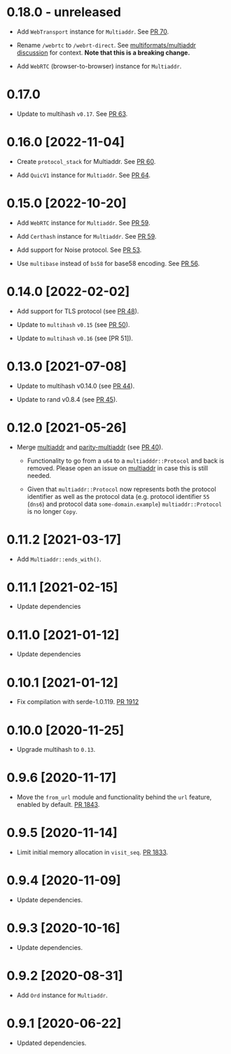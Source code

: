 # 0.18.0 - unreleased

- Add `WebTransport` instance for `Multiaddr`. See [PR 70].

- Rename `/webrtc` to `/webrt-direct`. See [multiformats/multiaddr discussion] for context. **Note that this is a breaking change.**

- Add `WebRTC` (browser-to-browser) instance for `Multiaddr`.

[multiformats/multiaddr discussion]: https://github.com/multiformats/multiaddr/pull/150#issuecomment-1468791586
[PR 70]: https://github.com/multiformats/rust-multiaddr/pull/70

# 0.17.0

- Update to multihash `v0.17`. See [PR 63].

[PR 63]: https://github.com/multiformats/rust-multiaddr/pull/63

# 0.16.0 [2022-11-04]

- Create `protocol_stack` for Multiaddr. See [PR 60].

- Add `QuicV1` instance for `Multiaddr`. See [PR 64].

[PR 60]: https://github.com/multiformats/rust-multiaddr/pull/60
[PR 64]: https://github.com/multiformats/rust-multiaddr/pull/64

# 0.15.0 [2022-10-20]

- Add `WebRTC` instance for `Multiaddr`. See [PR 59].
- Add `Certhash` instance for `Multiaddr`. See [PR 59].

- Add support for Noise protocol. See [PR 53].

- Use `multibase` instead of `bs58` for base58 encoding. See [PR 56].

[PR 53]: https://github.com/multiformats/rust-multiaddr/pull/53
[PR 56]: https://github.com/multiformats/rust-multiaddr/pull/56
[PR 59]: https://github.com/multiformats/rust-multiaddr/pull/59

# 0.14.0 [2022-02-02]

- Add support for TLS protocol (see [PR 48]).

- Update to `multihash` `v0.15` (see [PR 50]).

- Update to `multihash` `v0.16` (see [PR 51]).

[PR 48]: https://github.com/multiformats/rust-multiaddr/pull/48
[PR 50]: https://github.com/multiformats/rust-multiaddr/pull/50
[PR 50]: https://github.com/multiformats/rust-multiaddr/pull/51

# 0.13.0 [2021-07-08]

- Update to multihash v0.14.0 (see [PR 44]).

- Update to rand v0.8.4 (see [PR 45]).

[PR 44]: https://github.com/multiformats/rust-multiaddr/pull/44
[PR 45]: https://github.com/multiformats/rust-multiaddr/pull/45

# 0.12.0 [2021-05-26]

- Merge  [multiaddr] and [parity-multiaddr] (see [PR 40]).

    - Functionality to go from a `u64` to a `multiadddr::Protocol` and back is
      removed. Please open an issue on [multiaddr] in case this is still needed.

    - Given that `multiaddr::Protocol` now represents both the protocol
      identifier as well as the protocol data (e.g. protocol identifier `55`
      (`dns6`) and protocol data `some-domain.example`) `multiaddr::Protocol` is
      no longer `Copy`.

[multiaddr]: https://github.com/multiformats/rust-multiaddr
[parity-multiaddr]: https://github.com/libp2p/rust-libp2p/blob/master/misc/multiaddr/
[PR 40]: https://github.com/multiformats/rust-multiaddr/pull/40

# 0.11.2 [2021-03-17]

- Add `Multiaddr::ends_with()`.

# 0.11.1 [2021-02-15]

- Update dependencies

# 0.11.0 [2021-01-12]

- Update dependencies

# 0.10.1 [2021-01-12]

- Fix compilation with serde-1.0.119.
  [PR 1912](https://github.com/libp2p/rust-libp2p/pull/1912)

# 0.10.0 [2020-11-25]

- Upgrade multihash to `0.13`.

# 0.9.6 [2020-11-17]

- Move the `from_url` module and functionality behind the `url` feature,
  enabled by default.
  [PR 1843](https://github.com/libp2p/rust-libp2p/pull/1843).

# 0.9.5 [2020-11-14]

- Limit initial memory allocation in `visit_seq`.
  [PR 1833](https://github.com/libp2p/rust-libp2p/pull/1833).

# 0.9.4 [2020-11-09]

- Update dependencies.

# 0.9.3 [2020-10-16]

- Update dependencies.

# 0.9.2 [2020-08-31]

- Add `Ord` instance for `Multiaddr`.

# 0.9.1 [2020-06-22]

- Updated dependencies.
